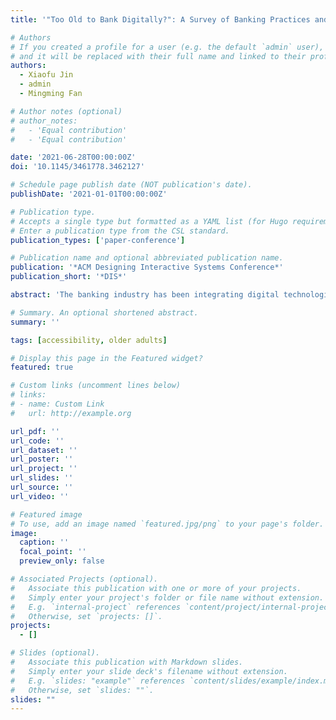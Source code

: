 ```yaml
---
title: '"Too Old to Bank Digitally?": A Survey of Banking Practices and Challenges among Older Adults in China'

# Authors
# If you created a profile for a user (e.g. the default `admin` user), write the username (folder name) here
# and it will be replaced with their full name and linked to their profile.
authors:
  - Xiaofu Jin
  - admin
  - Mingming Fan

# Author notes (optional)
# author_notes:
#   - 'Equal contribution'
#   - 'Equal contribution'

date: '2021-06-28T00:00:00Z'
doi: '10.1145/3461778.3462127'

# Schedule page publish date (NOT publication's date).
publishDate: '2021-01-01T00:00:00Z'

# Publication type.
# Accepts a single type but formatted as a YAML list (for Hugo requirements).
# Enter a publication type from the CSL standard.
publication_types: ['paper-conference']

# Publication name and optional abbreviated publication name.
publication: '*ACM Designing Interactive Systems Conference*'
publication_short: '*DIS*'

abstract: 'The banking industry has been integrating digital technologies globally. However, accepting new technologies is challenging in particular for older adults. We focus on older adults’ banking experiences in China, where digital transactions have been growing rapidly, to provide a perspective on how they adapt to this trend. We conducted an online survey with 155 older adults who are 60 or above (M = 70, SD = 9) from 18 provinces to explore their banking practices and challenges. Our results show that older adults conduct banking transactions frequently. However, few do so using digital platforms despite long wait times in physical banks. The main concerns reported by them are about security and usability. Nonetheless, they hold a positive attitude towards digital platforms (e.g., apps, virtual banks). Interestingly, age and gender have significant effects on particular banking behaviors. We discuss our findings in the context of prior studies and highlight design opportunities for improving banking accessibility for older adults.'

# Summary. An optional shortened abstract.
summary: ''

tags: [accessibility, older adults]

# Display this page in the Featured widget?
featured: true

# Custom links (uncomment lines below)
# links:
# - name: Custom Link
#   url: http://example.org

url_pdf: ''
url_code: ''
url_dataset: ''
url_poster: ''
url_project: ''
url_slides: ''
url_source: ''
url_video: ''

# Featured image
# To use, add an image named `featured.jpg/png` to your page's folder.
image:
  caption: ''
  focal_point: ''
  preview_only: false

# Associated Projects (optional).
#   Associate this publication with one or more of your projects.
#   Simply enter your project's folder or file name without extension.
#   E.g. `internal-project` references `content/project/internal-project/index.md`.
#   Otherwise, set `projects: []`.
projects:
  - []

# Slides (optional).
#   Associate this publication with Markdown slides.
#   Simply enter your slide deck's filename without extension.
#   E.g. `slides: "example"` references `content/slides/example/index.md`.
#   Otherwise, set `slides: ""`.
slides: ""
---
```


<!-- {{% callout note %}}
Click the _Cite_ button above to demo the feature to enable visitors to import publication metadata into their reference management software.
{{% /callout %}}

{{% callout note %}}
Create your slides in Markdown - click the _Slides_ button to check out the example.
{{% /callout %}}

Add the publication's **full text** or **supplementary notes** here. You can use rich formatting such as including [code, math, and images](https://docs.hugoblox.com/content/writing-markdown-latex/). -->
